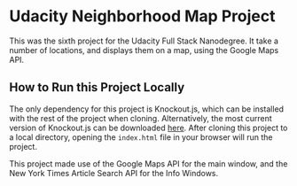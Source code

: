 # Udacity Neighborhood Map Project
This was the sixth project for the Udacity Full Stack Nanodegree. It take a number of locations, and displays them on a map, using the Google Maps API.

## How to Run this Project Locally
The only dependency for this project is Knockout.js, which can be installed with the rest of the project when cloning. Alternatively, the most current version of Knockout.js can be downloaded [here](http://knockoutjs.com/downloads/index.html). After cloning this project to a local directory, opening the `index.html` file in your browser will run the project.

This project made use of the Google Maps API for the main window, and the New York Times Article Search API for the Info Windows.
